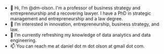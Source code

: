 - 👋 Hi, I’m @dm-olson. I'm a professor of business strategy and entrepreneurship and a recovering lawyer. I have a PhD in strategic management and entrepreneurship and a law degree.
- 👀 I’m interested in innovation, entrepreneurship, business strategy, and law.
- 🌱 I’m currently refreshing my knowledge of data analytics and data engineering.
- 📫 You can reach me at daniel dot m dot olson at gmail dot com.

<!---
dm-olson/dm-olson is a ✨ special ✨ repository because its `README.md` (this file) appears on your GitHub profile.
You can click the Preview link to take a look at your changes.
--->
